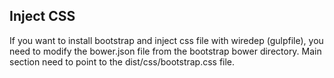 ## Inject CSS
If you want to install bootstrap and inject css file with wiredep (gulpfile),
you need to modify the bower.json file from the bootstrap bower directory.
Main section need to point to the dist/css/bootstrap.css file.
